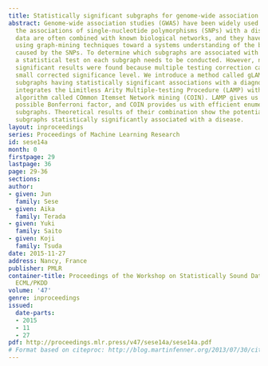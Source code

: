 ```yaml
---
title: Statistically significant subgraphs for genome-wide association study
abstract: Genome-wide association studies (GWAS) have been widely used for understanding
  the associations of single-nucleotide polymorphisms (SNPs) with a disease. GWAS
  data are often combined with known biological networks, and they have been analyzed
  using graph-mining techniques toward a systems understanding of the biological changes
  caused by the SNPs. To determine which subgraphs are associated with the disease,
  a statistical test on each subgraph needs to be conducted. However, no statistically
  significant results were found because multiple testing correction causes an extremely
  small corrected significance level. We introduce a method called gLAMP to enumerate
  subgraphs having statistically significant associations with a diagnosis. gLAMP
  integrates the Limitless Arity Multiple-testing Procedure (LAMP) with a graph-mining
  algorithm called COmmon Itemset Network mining (COIN). LAMP gives us the smallest
  possible Bonferroni factor, and COIN provides us with efficient enumeration of testable
  subgraphs. Theoretical results of their combination show the potential to enumerate
  subgraphs statistically significantly associated with a disease.
layout: inproceedings
series: Proceedings of Machine Learning Research
id: sese14a
month: 0
firstpage: 29
lastpage: 36
page: 29-36
sections: 
author:
- given: Jun
  family: Sese
- given: Aika
  family: Terada
- given: Yuki
  family: Saito
- given: Koji
  family: Tsuda
date: 2015-11-27
address: Nancy, France
publisher: PMLR
container-title: Proceedings of the Workshop on Statistically Sound Data Mining at
  ECML/PKDD
volume: '47'
genre: inproceedings
issued:
  date-parts:
  - 2015
  - 11
  - 27
pdf: http://proceedings.mlr.press/v47/sese14a/sese14a.pdf
# Format based on citeproc: http://blog.martinfenner.org/2013/07/30/citeproc-yaml-for-bibliographies/
---
```

